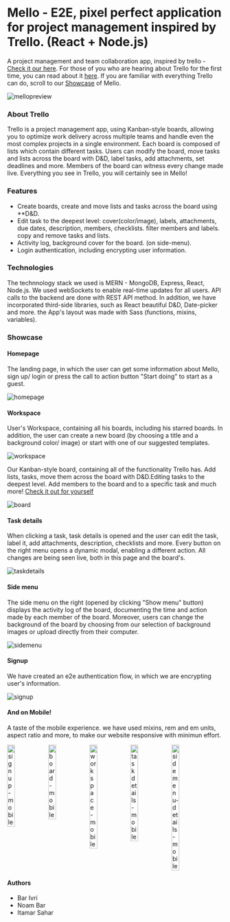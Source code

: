 

# Mello - E2E, pixel perfect application for project management inspired by Trello. (React + Node.js)

A project management and team collaboration app, inspired by trello - [Check it our here](https://mello-by-bar-noam.herokuapp.com/).
For those of you who are hearing about Trello for the first time, you can read about it [here](#about-trello).
If you are familiar with everything Trello can do, scroll to our [Showcase](#showcase) of Mello.

![mellopreview](https://res.cloudinary.com/debmbjvbh/image/upload/v1661780313/board_wo77dx.png)

### About Trello

Trello is a project management app, using Kanban-style boards, allowing you to optimize work delivery across multiple teams and handle even the most complex projects in a single environment.
Each board is composed of lists which contain different tasks. Users can modify the board, move tasks and lists across the board with D&D, label tasks, add attachments, set deadlines and more. Members of the board can witness every change made live. Everything you see in Trello, you will certainly see in Mello! 

### Features

* Create boards, create and move lists and tasks across the board using **D&D. 
* Edit task to the deepest level: cover(color/image), labels, attachments, due dates, description, members, checklists. filter members and labels. copy and remove tasks and lists.
* Activity log, background cover for the board. (on side-menu).
* Login authentication, including encrypting user information.

### Technologies

The technnology stack we used is MERN - MongoDB, Express, React, Node.js.
We used webSockets to enable real-time updates for all users. API calls to the backend are done with REST API method.
In addition, we have incorporated third-side libraries, such as React beautiful D&D, Date-picker and more.
the App's layout was made with Sass (functions, mixins, variables).


### Showcase

#### Homepage

The landing page, in which the user can get some information about Mello, sign up/ login or press the call to action button "Start doing" to start as a guest.

![homepage](https://res.cloudinary.com/debmbjvbh/image/upload/v1661780014/homepage_qddzgw.png)

#### Workspace

User's Workspace, containing all his boards, including his starred boards. In addition, the user can create a new board (by choosing a title and a background color/ image) or start with one of our suggested templates.

![workspace](https://res.cloudinary.com/debmbjvbh/image/upload/v1661780269/boards_fgekdi.png)

Our Kanban-style board, containing all of the functionality Trello has. Add lists, tasks, move them across the board with D&D.Editing tasks to the deepest level. Add members to the board and to a specific task and much more! [Check it out for yourself](https://mello-by-bar-noam.herokuapp.com/)

![board](https://res.cloudinary.com/debmbjvbh/image/upload/v1661780313/board_wo77dx.png)

#### Task details

When clicking a task, task details is opened and the user can edit the task, label it, add attachments, description, checklists and more. Every button on the right menu opens a dynamic modal, enabling a different action. All changes are being seen live, both in this page and the board's.  

![taskdetails](https://res.cloudinary.com/debmbjvbh/image/upload/v1661780373/taskdetails1_lrv3xz.png)

#### Side menu

The side menu on the right (opened by clicking "Show menu" button) displays the activity log of the board, documenting the time and action made by each member of the board. Moreover, users can change the background of the board by choosing from our selection of background images or upload directly from their computer. 

![sidemenu](https://res.cloudinary.com/debmbjvbh/image/upload/v1661780463/sidemenu_iokicl.png)

#### Signup

We have created an e2e authentication flow, in which we are encrypting user's information.

![signup](https://res.cloudinary.com/debmbjvbh/image/upload/v1661780512/signup_s7zdzp.png)

#### And on Mobile!

A taste of the mobile experience. we have used mixins, rem and em units, aspect ratio and  more, to make our website responsive with minimun effort.

<div style="display:flex">
<img src="https://user-images.githubusercontent.com/102179997/187438857-af245de8-dd0a-4fcf-bcac-ee95151f7c69.png" alt="signup-mobile" width="19%" title="sign-up-mobile"   />
<img src="https://user-images.githubusercontent.com/102179997/187438916-5d56bc56-ea64-4c7f-9975-7bae3066b887.png" alt="board-mobile" width="19%" title="board-mobile" />
<img src="https://user-images.githubusercontent.com/102179997/187438997-c397a104-1e40-459e-8902-eae8ebc59799.png" alt="workspace-mobile" width="19%" title="workspace-mobile" />
<img src="https://user-images.githubusercontent.com/102179997/187439069-5c40f5bc-0aba-43a2-9180-519f0264d40d.png" alt="taskdetails-mobile" width="19%" title="task-details-mobile" />
<img src="https://user-images.githubusercontent.com/102179997/187439098-eae1e817-f571-4e0b-9528-152c076c9016.png" alt="sidemenu-details-mobile" width="19%" title="task-details-side-menu-mobile" />
</div>

#### Authors

* Bar Ivri
* Noam Bar
* Itamar Sahar





